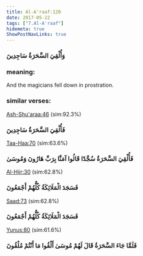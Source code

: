 ```yaml
---
title: Al-A'raaf:120
date: 2017-05-22
tags: ["7.Al-A'raaf"]
hidemeta: true 
ShowPostNavLinks: true 
---
```

### وَأُلْقِيَ السَّحَرَةُ سَاجِدِينَ
### meaning: 
And the magicians fell down in prostration.
### similar verses: 

[Ash-Shu'araa:46](/26/46) (sim:92.3%)

### فَأُلْقِيَ السَّحَرَةُ سَاجِدِينَ

[Taa-Haa:70](/20/70) (sim:63.6%)

### فَأُلْقِيَ السَّحَرَةُ سُجَّدًا قَالُوا آمَنَّا بِرَبِّ هَارُونَ وَمُوسَىٰ

[Al-Hijr:30](/15/30) (sim:62.8%)

### فَسَجَدَ الْمَلَائِكَةُ كُلُّهُمْ أَجْمَعُونَ

[Saad:73](/38/73) (sim:62.8%)

### فَسَجَدَ الْمَلَائِكَةُ كُلُّهُمْ أَجْمَعُونَ

[Yunus:80](/10/80) (sim:61.6%)

### فَلَمَّا جَاءَ السَّحَرَةُ قَالَ لَهُمْ مُوسَىٰ أَلْقُوا مَا أَنْتُمْ مُلْقُونَ

